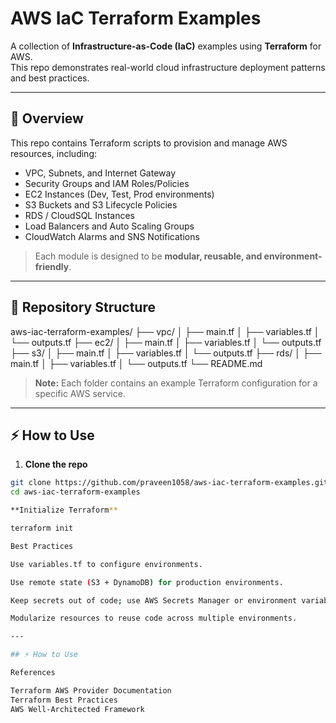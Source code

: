 # AWS IaC Terraform Examples

A collection of **Infrastructure-as-Code (IaC)** examples using **Terraform** for AWS.  
This repo demonstrates real-world cloud infrastructure deployment patterns and best practices.

---

## 🔹 Overview

This repo contains Terraform scripts to provision and manage AWS resources, including:

- VPC, Subnets, and Internet Gateway  
- Security Groups and IAM Roles/Policies  
- EC2 Instances (Dev, Test, Prod environments)  
- S3 Buckets and S3 Lifecycle Policies  
- RDS / CloudSQL Instances  
- Load Balancers and Auto Scaling Groups  
- CloudWatch Alarms and SNS Notifications  

> Each module is designed to be **modular, reusable, and environment-friendly**.

---
## 📁 Repository Structure

aws-iac-terraform-examples/
├── vpc/
│ ├── main.tf
│ ├── variables.tf
│ └── outputs.tf
├── ec2/
│ ├── main.tf
│ ├── variables.tf
│ └── outputs.tf
├── s3/
│ ├── main.tf
│ ├── variables.tf
│ └── outputs.tf
├── rds/
│ ├── main.tf
│ ├── variables.tf
│ └── outputs.tf
└── README.md



> **Note:** Each folder contains an example Terraform configuration for a specific AWS service.

---

## ⚡ How to Use

1. **Clone the repo**
```bash
git clone https://github.com/praveen1058/aws-iac-terraform-examples.git
cd aws-iac-terraform-examples

**Initialize Terraform**

terraform init

Best Practices

Use variables.tf to configure environments.

Use remote state (S3 + DynamoDB) for production environments.

Keep secrets out of code; use AWS Secrets Manager or environment variables.

Modularize resources to reuse code across multiple environments.

---

## ⚡ How to Use

References

Terraform AWS Provider Documentation
Terraform Best Practices
AWS Well-Architected Framework





